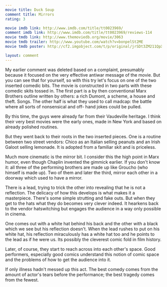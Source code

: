 ```yaml
---
movie title: Duck Soup
comment title: Mirrors
rating: 3

movie imdb link: http://www.imdb.com/title/tt0023969/
comment imdb link: http://www.imdb.com/title/tt0023969/reviews-114
movie tmdb link: http://www.themoviedb.org/movie/3063
movie tmdb trailer: http://www.youtube.com/watch?v=bonpelSt2ME
movie tmdb poster: http://cf2.imgobject.com/t/p/original/jrSDt3ZM211QpX2eqRb6KdvGGlP.jpg

layout: comment
---
```


My earlier comment was deleted based on a complaint, presumably because it focused on the very effective antiwar message of the movie. But you can see that for yourself, so with this try let's focus on one of the two inserted comedic bits. The movie is constructed in two parts with these comedic skits tossed in. The first part is a by then conventional Marx Brothers outline written by others: a rich Dumont, a scheme, a house and theft. Songs. The other half is what they used to call madcap: the battle where all sorts of nonsensical and off- hand jokes could be pulled.

By this time, the guys were already far from their Vaudeville heritage. I think their very best movies were the early ones, made in New York and based on already polished routines.

But they went back to their roots in the two inserted pieces. One is a routine between two street vendors: Chico as an Italian selling peanuts and an Irish Galoot selling lemonade. It is adopted from a familiar skit and is priceless.

Much more cinematic is the mirror bit. I consider this the high point in Marx humor, even though Chaplin invented the gimmick earlier. If you don't know it: all three of the performing brothers are made up like Groucho (who himself is made up). Two of them and later the third, mirror each other in a doorway which used to have a mirror.

There is a lead, trying to trick the other into revealing that he is not a reflection. The delicacy of how this develops is what makes it a masterpiece. There's some simple strutting and fake outs. But when they get to the hats what they do becomes very clever indeed. It hearkens back to the vendor hatswitching but engages the audience in a way only possible in cinema.

One comes out with a white hat behind his back and the other with a black which we see but his reflection doesn't. When the lead rushes to put on his white hat, his reflection miraculously has a white hat too and he points to the lead as if he were us. Its possibly the cleverest comic fold in film history.

Later, of course, they start to reach across into each other's space. Good performers, especially good comics understand this notion of comic space and the problems of how to get the audience into it.

If only illness hadn't messed up this act. The best comedy comes from the amount of actor's tears before the performance; the best tragedy comes from the fewest.